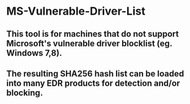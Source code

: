 # MS-Vulnerable-Driver-List
## This tool is for machines that do not support Microsoft's vulnerable driver blocklist (eg. Windows 7,8).
## The resulting SHA256 hash list can be loaded into many EDR products for detection and/or blocking.
